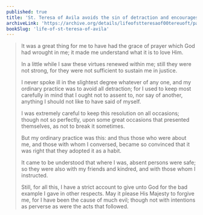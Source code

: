 ```yaml
---
published: true
title: 'St. Teresa of Avila avoids the sin of detraction and encourages others to do the same'
archiveLink: 'https://archive.org/details/lifeofstteresaof00tereuoft/page/35?view=theater'
bookSlug: 'life-of-st-teresa-of-avila'
---
```


> It was a great thing for me to have had the grace of prayer which God had wrought in me; it made me understand what it is to love Him.
>
> In a little while I saw these virtues renewed within me; still they were not strong, for they were not sufficient to sustain me in justice.
>
> I never spoke ill in the slightest degree whatever of any one, and my ordinary practice was to avoid all detraction; for I used to keep most carefully in mind that I ought not to assent to, nor say of another, anything I should not like to have said of myself.
>
> I was extremely careful to keep this resolution on all occasions; though not so perfectly, upon some great occasions that presented themselves, as not to break it sometimes.
>
> But my ordinary practice was this: and thus those who were about me, and those with whom I conversed, became so convinced that it was right that they adopted it as a habit.
>
> It came to be understood that where I was, absent persons were safe; so they were also with my friends and kindred, and with those whom I instructed.
>
> Still, for all this, I have a strict account to give unto God for the bad example I gave in other respects. May it please His Majesty to forgive me, for I have been the cause of much evil; though not with intentions as perverse as were the acts that followed.
